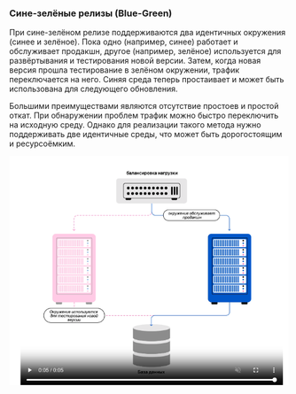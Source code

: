 ### **Сине-зелёные релизы (Blue-Green)**

При сине-зелёном релизе поддерживаются два идентичных окружения (синее и зелёное). Пока одно (например, синее) работает и обслуживает продакшн, другое (например, зелёное) используется для развёртывания и тестирования новой версии. Затем, когда новая версия прошла тестирование в зелёном окружении, трафик переключается на него. Синяя среда теперь простаивает и может быть использована для следующего обновления.

Большими преимуществами являются отсутствие простоев и простой откат. При обнаружении проблем трафик можно быстро переключить на исходную среду. Однако для реализации такого метода нужно поддерживать две идентичные среды, что может быть дорогостоящим и ресурсоёмким.

![1740728174297](images/4.2.2.Сине-зелёныерелизы(Blue-Green)/1740728174297.png)
